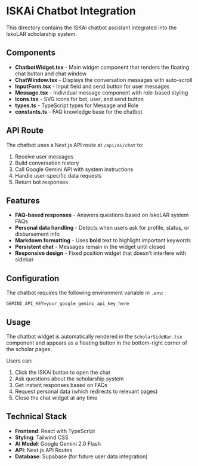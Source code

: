 # ISKAi Chatbot Integration

This directory contains the ISKAi chatbot assistant integrated into the IskoLAR scholarship system.

## Components

- **ChatbotWidget.tsx** - Main widget component that renders the floating chat button and chat window
- **ChatWindow.tsx** - Displays the conversation messages with auto-scroll
- **InputForm.tsx** - Input field and send button for user messages
- **Message.tsx** - Individual message component with role-based styling
- **Icons.tsx** - SVG icons for bot, user, and send button
- **types.ts** - TypeScript types for Message and Role
- **constants.ts** - FAQ knowledge base for the chatbot

## API Route

The chatbot uses a Next.js API route at `/api/ai/chat` to:
1. Receive user messages
2. Build conversation history
3. Call Google Gemini API with system instructions
4. Handle user-specific data requests
5. Return bot responses

## Features

- **FAQ-based responses** - Answers questions based on IskoLAR system FAQs
- **Personal data handling** - Detects when users ask for profile, status, or disbursement info
- **Markdown formatting** - Uses **bold** text to highlight important keywords
- **Persistent chat** - Messages remain in the widget until closed
- **Responsive design** - Fixed position widget that doesn't interfere with sidebar

## Configuration

The chatbot requires the following environment variable in `.env`:

```
GEMINI_API_KEY=your_google_gemini_api_key_here
```

## Usage

The chatbot widget is automatically rendered in the `ScholarSideBar.tsx` component and appears as a floating button in the bottom-right corner of the scholar pages.

Users can:
1. Click the ISKAi button to open the chat
2. Ask questions about the scholarship system
3. Get instant responses based on FAQs
4. Request personal data (which redirects to relevant pages)
5. Close the chat widget at any time

## Technical Stack

- **Frontend**: React with TypeScript
- **Styling**: Tailwind CSS
- **AI Model**: Google Gemini 2.0 Flash
- **API**: Next.js API Routes
- **Database**: Supabase (for future user data integration)
